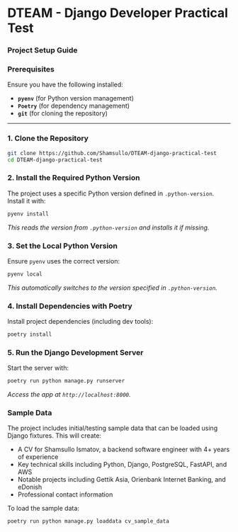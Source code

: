 # **DTEAM - Django Developer Practical Test**  
### **Project Setup Guide**  

### **Prerequisites**  
Ensure you have the following installed:  
- **`pyenv`** (for Python version management)  
- **`Poetry`** (for dependency management)  
- **`git`** (for cloning the repository)  

---

### **1. Clone the Repository**  
```bash
git clone https://github.com/Shamsullo/DTEAM-django-practical-test
cd DTEAM-django-practical-test
```

### **2. Install the Required Python Version**  
The project uses a specific Python version defined in `.python-version`. Install it with:  
```bash
pyenv install
```  
*This reads the version from `.python-version` and installs it if missing.*  

### **3. Set the Local Python Version**  
Ensure `pyenv` uses the correct version:  
```bash
pyenv local
```  
*This automatically switches to the version specified in `.python-version`.*  

### **4. Install Dependencies with Poetry**  
Install project dependencies (including dev tools):  
```bash
poetry install
```  

### **5. Run the Django Development Server**  
Start the server with:  
```bash
poetry run python manage.py runserver
```  
*Access the app at `http://localhost:8000`.*  


### Sample Data
The project includes initial/testing sample data that can be loaded using Django fixtures. 
This will create:
- A CV for Shamsullo Ismatov, a backend software engineer with 4+ years of experience
- Key technical skills including Python, Django, PostgreSQL, FastAPI, and AWS
- Notable projects including Gettik Asia, Orienbank Internet Banking, and eDonish
- Professional contact information

To load the sample data:
```bash
poetry run python manage.py loaddata cv_sample_data
```
